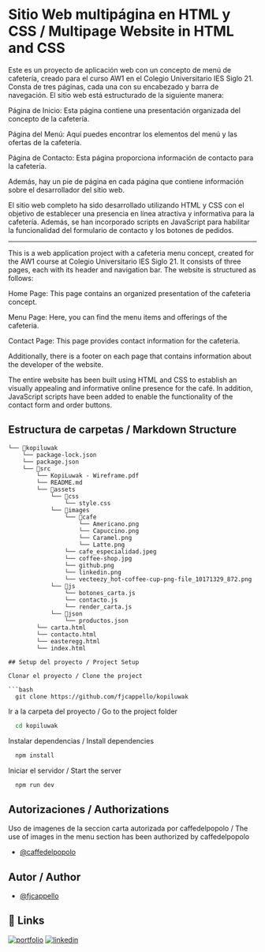 
# Sitio Web multipágina en HTML y CSS / Multipage Website in HTML and CSS

Este es un proyecto de aplicación web con un concepto de menú de cafetería, creado para el curso AW1 en el Colegio Universitario IES Siglo 21. Consta de tres páginas, cada una con su encabezado y barra de navegación. El sitio web está estructurado de la siguiente manera:

Página de Inicio: Esta página contiene una presentación organizada del concepto de la cafetería.

Página del Menú: Aquí puedes encontrar los elementos del menú y las ofertas de la cafetería.

Página de Contacto: Esta página proporciona información de contacto para la cafetería.

Además, hay un pie de página en cada página que contiene información sobre el desarrollador del sitio web.

El sitio web completo ha sido desarrollado utilizando HTML y CSS con el objetivo de establecer una presencia en línea atractiva y informativa para la cafetería. Además, se han incorporado scripts en JavaScript para habilitar la funcionalidad del formulario de contacto y los botones de pedidos.

- - -

This is a web application project with a cafeteria menu concept, created for the AW1 course at Colegio Universitario IES Siglo 21. It consists of three pages, each with its header and navigation bar. The website is structured as follows:

Home Page: This page contains an organized presentation of the cafeteria concept.

Menu Page: Here, you can find the menu items and offerings of the cafeteria.

Contact Page: This page provides contact information for the cafeteria.

Additionally, there is a footer on each page that contains information about the developer of the website.

The entire website has been built using HTML and CSS to establish an visually appealing and informative online presence for the café. In addition, JavaScript scripts have been added to enable the functionality of the contact form and order buttons.

## Estructura de carpetas / Markdown Structure

```
└── 📁kopiluwak
    └── package-lock.json
    └── package.json
    └── 📁src
        └── KopiLuwak - Wireframe.pdf
        └── README.md
        └── 📁assets
            └── 📁css
                └── style.css
            └── 📁images
                └── 📁cafe
                    └── Americano.png
                    └── Capuccino.png
                    └── Caramel.png
                    └── Latte.png
                └── cafe_especialidad.jpeg
                └── coffee-shop.jpg
                └── github.png
                └── linkedin.png
                └── vecteezy_hot-coffee-cup-png-file_10171329_872.png
            └── 📁js
                └── botones_carta.js
                └── contacto.js
                └── render_carta.js
            └── 📁json
                └── productos.json
        └── carta.html
        └── contacto.html
        └── easteregg.html
        └── index.html
```
```
## Setup del proyecto / Project Setup

Clonar el proyecto / Clone the project

```bash
  git clone https://github.com/fjcappello/kopiluwak
```

Ir a la carpeta del proyecto / Go to the project folder

```bash
  cd kopiluwak
```

Instalar dependencias / Install dependencies

```bash
  npm install
```

Iniciar el servidor / Start the server

```bash
  npm run dev
```

## Autorizaciones / Authorizations
Uso de imagenes de la seccion carta autorizada por caffedelpopolo /
The use of images in the menu section has been authorized by caffedelpopolo

- [@caffedelpopolo](https://www.instagram.com/caffedelpopolo/)

## Autor / Author

- [@fjcappello](https://www.github.com/fjcappello)


## 🔗 Links
[![portfolio](https://img.shields.io/badge/my_portfolio-000?style=for-the-badge&logo=ko-fi&logoColor=white)](https://github.com/fjcappello)
[![linkedin](https://img.shields.io/badge/linkedin-0A66C2?style=for-the-badge&logo=linkedin&logoColor=white)](https://www.linkedin.com/in/fjcappello)

